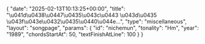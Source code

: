{
    "date": "2025-02-13T10:13:25+00:00",
    "title": "\u041d\u0438\u0447\u0435\u043c\u0443 \u043d\u0435 \u043f\u043e\u0432\u0435\u0440\u044e...",
    "type": "miscellaneous",
    "layout": "songpage",
    "params": {
        "id": "nichemun",
        "tonality": "Hm",
        "year": "1989",
        "chordsStartAt": 50,
        "textFinishAtLine": 100
    }
}